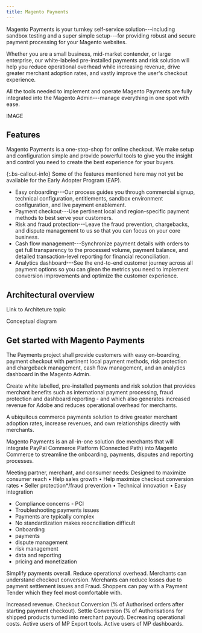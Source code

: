 ```yaml
---
title: Magento Payments
---
```


Magento Payments is your turnkey self-service solution---including sandbox testing and a super simple setup---for providing robust and secure payment processing for your Magento websites.

Whether you are a small business, mid-market contender, or large enterprise, our white-labeled pre-installed payments and risk solution will help you reduce operational overhead while increasing revenue, drive greater merchant adoption rates, and vastly improve the user's checkout experience.

All the tools needed to implement and operate Magento Payments are fully integrated into the Magento Admin---manage everything in one spot with ease.

IMAGE

## Features

Magento Payments is a one-stop-shop for online checkout. We make setup and configuration simple and provide powerful tools to give you the insight and control you need to create the best experience for your buyers.

{:.bs-callout-info}
Some of the features mentioned here may not yet be available for the Early Adopter Program (EAP).

* Easy onboarding---Our process guides you through commercial signup, technical configuration, entitlements, sandbox environment configuration, and live payment enablement.
* Payment checkout---Use pertinent local and region-specific payment methods to best serve your customers.
* Risk and fraud protection---Leave the fraud prevention, chargebacks, and dispute management to us so that you can focus on your core business.
* Cash flow management---Synchronize payment details with orders to get full transparency to the processed volume, payment balance, and detailed transaction-level reporting for financial reconciliation.
* Analytics dashboard---See the end-to-end customer journey across all payment options so you can glean the metrics you need to implement conversion improvements and optimize the customer experience.

## Architectural overview

Link to Architeture topic

Conceptual diagram
## Get started with Magento Payments




The Payments project shall provide customers with​ easy on-boarding, payment checkout with pertinent local payment methods, risk protection and chargeback management, cash flow management, and an analytics dashboard in the Magento Admin​.

Create white labelled, pre-installed payments and risk solution that provides merchant benefits such as international payment processing, fraud protection and dashboard reporting - and which also generates increased revenue for Adobe and reduces operational overhead for merchants.

A ubiquitous commerce payments solution to drive greater merchant adoption rates, increase revenues, and own relationships directly with merchants​.

Magento Payments is an all-in-one solution doe merchants that will integrate PayPal Commerce Platform (Connected
Path) into Magento Commerce to streamline the onboarding, payments, disputes and reporting processes.

Meeting partner, merchant, and consumer needs:
  Designed to maximize consumer reach
• Help sales growth
• Help maximize checkout conversion rates
• Seller protection*/fraud prevention
• Technical innovation
• Easy integration

* Compliance concerns - PCI
* Troubleshooting payments issues
* Payments are typically complex
* No standardization makes reocnciliation difficult
* Onboarding
* payments
* dispute management
* risk management
* data and reporting
* pricing and monetization

Simplify payments overall.
Reduce operational overhead.
Merchants can understand checkout conversion.
Merchants can reduce losses due to payment settlement issues and Fraud.
Shoppers can pay with a Payment Tender which they feel most comfortable with.

Increased revenue.
Checkout Conversion (% of Authorised orders after starting payment checkout).
Settle Conversion (% of Authorisations for shipped products turned into merchant payout).
Decreasing operational costs.
Active users of MP Export tools.
Active users of MP dashboards.